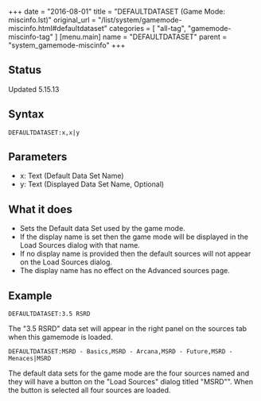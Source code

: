 +++
date = "2016-08-01"
title = "DEFAULTDATASET (Game Mode: miscinfo.lst)"
original_url = "/list/system/gamemode-miscinfo.html#defaultdataset"
categories = [ "all-tag", "gamemode-miscinfo-tag" ]
[menu.main]
    name = "DEFAULTDATASET"
    parent = "system_gamemode-miscinfo"
+++

## Status

Updated 5.15.13

## Syntax

`DEFAULTDATASET:x,x|y`

## Parameters

-   x: Text (Default Data Set Name)
-   y: Text (Displayed Data Set Name, Optional)



What it does
------------

-   Sets the Default data Set used by the game mode.
-   If the display name is set then the game mode will be displayed in
    the Load Sources dialog with that name.
-   If no display name is provided then the default sources will not
    appear on the Load Sources dialog.
-   The display name has no effect on the Advanced sources page.

Example
-------

`DEFAULTDATASET:3.5 RSRD`

The "3.5 RSRD" data set will appear in the right panel on the sources
tab when this gamemode is loaded.

`DEFAULTDATASET:MSRD - Basics,MSRD - Arcana,MSRD - Future,MSRD - Menaces|MSRD`

The default data sets for the game mode are the four sources named and
they will have a button on the "Load Sources" dialog titled "MSRD"".
When the button is selected all four sources are loaded.

